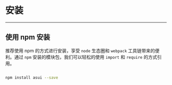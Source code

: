 # 安装
----

## 使用 npm 安装

推荐使用 npm 的方式进行安装，享受 `node` 生态圈和 `webpack` 工具链带来的便利。通过 `npm` 安装的模块包，我们可以轻松的使用 `import` 和 `require` 的方式引用。

```bash

npm install asui --save

```